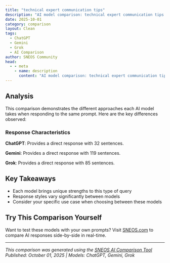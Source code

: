 ```yaml
---
title: "technical expert communication tips"
description: "AI model comparison: technical expert communication tips..."
date: 2025-10-01
category: comparison
layout: Clean
tags:
  - ChatGPT
  - Gemini
  - Grok
  - AI Comparison
author: SNEOS Community
head:
  - - meta
    - name: description
      content: "AI model comparison: technical expert communication tips..."
---
```


<ChatComparison
  title="technical expert communication tips"
  prompt="technical expert communication tips"
  :responses='{"ChatGPT": "Certainly! Here are some effective communication tips tailored for technical experts to help convey complex information clearly and effectively:\n\n### 1. Know Your Audience\n- **Assess their technical background:** Tailor your language complexity accordingly.\n- **Identify their interests and needs:** Focus on what matters most to them.\n\n### 2. Simplify Complex Concepts\n- **Use analogies and metaphors:** Relate unfamiliar ideas to common experiences.\n- **Break information into smaller parts:** Present concepts step-by-step.\n\n### 3. Be Clear and Concise\n- **Avoid jargon whenever possible:** Use plain language or explain technical terms.\n- **Stick to key points:** Don\u0027t overload with unnecessary details.\n\n### 4. Use Visual Aids\n- **Diagrams, charts, and graphs:** Help illustrate complex data.\n- **Slides and prototypes:** Make abstract concepts tangible.\n\n### 5. Encourage Questions\n- **Create an open environment:** Let your audience feel comfortable asking for clarification.\n- **Respond patiently and clearly:** Ensure understanding.\n\n### 6. Tell a Story\n- **Frame your info in a narrative:** Explain problems, solutions, and outcomes.\n- **Make it relatable:** Connect with real-world applications.\n\n### 7. Practice Active Listening\n- **Pay attention to feedback:** Adjust your explanations based on reactions.\n- **Clarify misunderstandings:** Paraphrase questions or comments.\n\n### 8. Use Structured Communication\n- **Organize your message:** Start with an overview, then detail, followed by a summary.\n- **Use headings and bullet points:** Improve readability in written communication.\n\n### 9. Be Confident but Humble\n- **Show expertise confidently:** Build trust.\n- **Admit when you don\u2019t know:** Offer to find out and follow up.\n\n### 10. Follow Up\n- **Provide documentation or resources:** Help your audience review after the discussion.\n- **Check back for additional questions:** Ensure continued clarity.\n\nApplying these tips will help technical experts bridge the communication gap, making their knowledge accessible and actionable to diverse audiences.", "Gemini": "Okay, let\u0027s break down effective communication tips for technical experts, focusing on clarity, audience, and engagement. These tips are designed to help you translate complex information into understandable and actionable insights for various audiences.\n\n**I. Understanding Your Audience**\n\nThis is the absolute foundation. Before you even *think* about what you want to say, consider *who* you\u0027re talking to.\n\n* **Know Their Technical Level:**\n * **Experts:** Use jargon freely (but still be precise!). Assume a deep understanding of the underlying principles. Focus on nuance, advanced concepts, and potential implications.\n * **Semi-Technical (e.g., Managers, Project Leads):** Explain the *why* behind the *what*. Minimize jargon, or clearly define it when necessary. Focus on the impact on the project, team, or business goals. Use analogies and real-world examples.\n * **Non-Technical (e.g., Stakeholders, Clients, General Public):** Avoid jargon completely. Focus on the big picture, benefits, and potential risks. Use simple language, analogies, and visuals. Focus on the *so what* and make it relevant to their needs or concerns.\n* **Consider Their Motivation:** What do they *want* to get out of the communication? Are they looking for information, approval, a solution to a problem, or something else? Tailor your message to address their specific needs.\n* **Think About Their Background:** What industry are they in? What are their roles? What are their priorities? This will help you frame your information in a context they understand.\n* **Determine Their Learning Style:** Are they visual learners? Do they prefer detailed explanations, or a high-level overview? Do they learn best through hands-on demonstrations? Adapt your communication style accordingly.\n\n**II. Structuring Your Communication**\n\nA well-structured message is easier to understand and remember.\n\n* **Start with the \u0022So What?\u0022 (The Bottom Line Up Front - BLUF):** Immediately state the key takeaway or conclusion. This is especially important for busy people or those with limited technical knowledge. Example: \u0022We need to upgrade the server to address the security vulnerability and prevent potential data breaches.\u0022\n* **Provide Context:** Briefly explain the background information necessary to understand the issue. Avoid overwhelming your audience with unnecessary details.\n* **Explain the Technical Details (Clearly and Concisely):**\n * **Break down complex concepts into smaller, manageable chunks.** Use headings, subheadings, bullet points, and numbered lists to improve readability.\n * **Define technical terms and acronyms.** Don\u0027t assume your audience knows what you\u0027re talking about. Provide a glossary if necessary.\n * **Use analogies and metaphors to relate complex concepts to familiar ideas.** \u0022Think of the database as a library, and the query as a request for a specific book.\u0022\n * **Use visuals effectively:** Diagrams, charts, graphs, screenshots, and videos can be powerful tools for illustrating complex information. Make sure your visuals are clear, concise, and relevant to your message.\n* **Present Solutions/Recommendations (if applicable):** Clearly outline the possible solutions, their pros and cons, and your recommended course of action. Explain the reasoning behind your recommendation.\n* **Summarize and Reinforce Key Points:** Reiterate the most important takeaways at the end of your communication. This helps to ensure that your audience remembers the key information.\n* **Call to Action:** Clearly state what you want the audience to do as a result of your communication. Do you need them to make a decision, provide feedback, or take some other action?\n\n**III. Language and Style**\n\nClear, concise, and engaging language is essential for effective communication.\n\n* **Use Simple, Clear Language:** Avoid jargon, technical terms, and complex sentence structures whenever possible. Use active voice instead of passive voice (e.g., \u0022We tested the code\u0022 instead of \u0022The code was tested\u0022).\n* **Be Precise and Accurate:** While you want to simplify your language, you also need to be precise and accurate. Avoid ambiguity and vagueness.\n* **Use Examples and Analogies:** Real-world examples and analogies can help your audience understand complex concepts more easily.\n* **Tell a Story:** People are more likely to remember information that is presented in the form of a story. Use narratives to illustrate key points and make your communication more engaging.\n* **Write Concisely:** Get to the point quickly and avoid unnecessary words. Edit your writing carefully to remove any fluff or redundancy.\n* **Use Appropriate Tone:** Be professional and respectful, but also approachable and engaging. Avoid being condescending or arrogant.\n* **Proofread Carefully:** Typos and grammatical errors can undermine your credibility. Proofread your writing carefully before sending it.\n\n**IV. Communication Channels**\n\nChoose the appropriate channel for your message.\n\n* **Email:** Good for detailed information, documentation, and asynchronous communication.\n* **Presentations:** Effective for conveying complex information to a large audience.\n* **Meetings:** Useful for discussions, brainstorming, and collaborative problem-solving.\n* **Reports:** Provide a formal record of your findings and recommendations.\n* **Documentation:** Essential for providing detailed information and instructions.\n* **Instant Messaging:** Useful for quick questions and informal communication.\n\n**V. Engaging Your Audience**\n\nCommunication is a two-way street.\n\n* **Ask Questions:** Encourage your audience to ask questions and provide feedback. This helps to ensure that they understand the information and are engaged in the discussion.\n* **Listen Actively:** Pay attention to what your audience is saying and respond thoughtfully. Show that you value their input.\n* **Use Visual Aids:** Visual aids can help to keep your audience engaged and make your communication more memorable.\n* **Use Humor (Appropriately):** A little bit of humor can help to lighten the mood and make your communication more engaging. However, be careful not to use humor that is offensive or distracting.\n* **Be Enthusiastic:** If you\u0027re passionate about your topic, your enthusiasm will be contagious.\n* **Adapt to Feedback:** Pay attention to the non-verbal cues of your audience (e.g., facial expressions, body language) and adjust your communication style accordingly.\n\n**VI. Specific Scenarios \u0026 Examples**\n\n* **Explaining a Bug to a Project Manager:**\n * **Instead of:** \u0022The system is experiencing a critical exception due to a race condition in the multi-threaded processing module, causing data corruption.\u0022\n * **Try:** \u0022We\u0027ve found a bug that\u0027s causing data to be corrupted in the system. It happens when multiple parts of the system try to access the same data at the same time. This is potentially serious because [explain the impact on the project/business].\u0022\n* **Presenting Research Findings to a Scientific Conference:**\n * **Focus:** Use precise technical language, cite relevant literature, and present your methodology and results clearly and concisely. Expect questions and be prepared to defend your findings.\n* **Writing User Documentation:**\n * **Focus:** Use step-by-step instructions, screenshots, and clear explanations. Anticipate the questions that users might have and provide answers. Test the documentation with users to ensure that it is easy to understand.\n* **Communicating a Security Threat to a CEO:**\n * **Focus:** Explain the threat in plain language, describe the potential impact on the business (e.g., financial loss, reputational damage), and outline the steps you\u0027re taking to mitigate the threat. Avoid technical jargon.\n\n**VII. Continuous Improvement**\n\n* **Seek Feedback:** Ask colleagues, mentors, or even your audience for feedback on your communication skills.\n* **Record Yourself:** Record yourself giving presentations or participating in meetings and review the recordings to identify areas for improvement.\n* **Practice Regularly:** The more you practice your communication skills, the better you will become.\n* **Stay Up-to-Date:** Keep abreast of the latest communication trends and best practices.\n\n**Key Takeaways:**\n\n* **Know your audience.**\n* **Structure your message logically.**\n* **Use clear, concise language.**\n* **Engage your audience.**\n* **Practice, practice, practice.**\n\nBy following these tips, you can significantly improve your communication skills and become a more effective technical expert. Good luck!\n", "Grok": "Communicating effectively as a technical expert is crucial for bridging the gap between complex concepts and audiences who may not have the same level of expertise. Whether you\u0027re explaining ideas to clients, colleagues, managers, or stakeholders, these tips will help you convey technical information clearly, build trust, and foster collaboration.\n\n---\n\n### 1. **Know Your Audience**\n - **Assess Their Knowledge Level**: Tailor your communication to the audience\u0027s technical background. Avoid jargon when speaking to non-technical stakeholders, but use precise terms with peers who understand the domain.\n - **Understand Their Goals**: Focus on what matters to them. For example, executives may care about business impact (cost, ROI), while developers may want implementation details.\n - **Ask Questions**: If unsure about their familiarity, ask clarifying questions like, \u201CAre you familiar with X concept?\u201D to gauge their understanding.\n\n---\n\n### 2. **Simplify Complex Concepts**\n - **Use Analogies and Metaphors**: Relate technical ideas to everyday experiences. For instance, explain a server as a \u201Ccentral librarian\u201D that manages and distributes resources.\n - **Break Down Ideas**: Present information in smaller, digestible chunks. Use step-by-step explanations to avoid overwhelming your audience.\n - **Avoid Overloading with Details**: Focus on the \u201Cwhat\u201D and \u201Cwhy\u201D before diving into the \u201Chow.\u201D Provide deeper technical details only when requested.\n\n---\n\n### 3. **Be Clear and Concise**\n - **Structure Your Communication**: Use frameworks like **Problem-Solution-Benefit** or **What-So What-Now What** to organize your thoughts.\n - *What*: State the topic or issue.\n - *So What*: Explain its relevance or impact.\n - *Now What*: Offer solutions or next steps.\n - **Avoid Jargon**: Replace technical terms with plain language when possible, or define them briefly if they\u2019re unavoidable.\n - **Summarize Key Points**: End with a quick recap of the main takeaways to reinforce understanding.\n\n---\n\n### 4. **Use Visual Aids and Examples**\n - **Diagrams and Flowcharts**: Visuals can simplify complex systems or processes (e.g., network architecture, data flow).\n - **Real-World Examples**: Relate concepts to practical scenarios or case studies to make them relatable.\n - **Demonstrations**: If possible, use live demos or prototypes to show rather than tell.\n\n---\n\n### 5. **Practice Active Listening**\n - **Pay Attention**: Listen to questions or concerns without interrupting, and observe body language for signs of confusion.\n - **Paraphrase for Clarity**: Repeat back what you\u2019ve heard to confirm understanding (e.g., \u201CSo, what you\u2019re asking is\u2026\u201D).\n - **Encourage Questions**: Create a safe space for others to ask for clarification without feeling judged.\n\n---\n\n### 6. **Adapt Your Communication Style**\n - **Tone and Pace**: Speak calmly and at a moderate pace. Avoid rushing through explanations, especially with non-technical audiences.\n - **Flexibility**: Be prepared to pivot if your initial approach isn\u2019t resonating. For example, switch from a high-level overview to detailed specifics if the audience wants more depth.\n - **Empathy**: Recognize that technical topics can be intimidating. Be patient and approachable to build rapport.\n\n---\n\n### 7. **Focus on Solutions, Not Just Problems**\n - **Highlight Benefits**: When discussing technical solutions, emphasize how they address pain points or improve outcomes.\n - **Be Proactive**: Anticipate potential concerns or questions and address them upfront (e.g., \u201CYou might wonder about the cost\u2014this solution saves X in the long run\u201D).\n - **Acknowledge Limitations**: Be transparent about risks or trade-offs, but pair them with mitigation strategies to maintain credibility.\n\n---\n\n### 8. **Leverage Storytelling**\n - **Contextualize the Issue**: Frame technical problems or solutions within a narrative (e.g., \u201CLast quarter, downtime cost us X hours\u2014here\u2019s how this tool prevents that\u201D).\n - **Engage Emotionally**: Connect with your audience by showing the human or business impact of your work, rather than just presenting raw data or specs.\n\n---\n\n### 9. **Document and Follow Up**\n - **Provide Written Summaries**: After discussions or presentations, share concise notes, slides, or diagrams to reinforce your points.\n - **Be Available for Clarification**: Offer to answer follow-up questions or provide additional resources like whitepapers or tutorials.\n - **Use Collaboration Tools**: Share information via platforms like Slack, email, or project management tools to keep everyone aligned.\n\n---\n\n### 10. **Build Credibility and Trust**\n - **Admit When You Don\u2019t Know**: It\u2019s okay to say, \u201CI\u2019ll get back to you with more details,\u201D rather than guessing. Follow through promptly.\n - **Back Up Claims with Data**: Use evidence like metrics, case studies, or benchmarks to support your recommendations.\n - **Stay Professional**: Maintain a calm, confident demeanor, even when faced with skepticism or pushback.\n\n---\n\n### 11. **Develop Soft Skills**\n - **Emotional Intelligence (EQ)**: Understand and manage emotions to navigate difficult conversations or resistance to technical ideas.\n - **Conflict Resolution**: Handle disagreements by focusing on facts and finding common ground.\n - **Team Collaboration**: Work effectively with non-technical team members by valuing their input and contributions.\n\n---\n\n### 12. **Practice and Seek Feedback**\n - **Rehearse Presentations**: Practice explaining concepts to peers or mentors to refine your delivery.\n - **Solicit Feedback**: Ask for constructive criticism on your communication style (e.g., \u201CDid I explain that clearly? Was anything confusing?\u201D).\n - **Continuous Learning**: Attend workshops or read books on communication skills (e.g., \u201CMade to Stick\u201D by Chip and Dan Heath or \u201CCrucial Conversations\u201D by Patterson et al.).\n\n---\n\n### Bonus Tip: Tailor for Remote or Hybrid Settings\n - **Leverage Technology**: Use screen sharing, interactive tools (e.g., Miro for diagrams), and clear audio/video setups.\n - **Engage Actively**: In virtual meetings, check in more frequently with phrases like, \u201CDoes this make sense?\u201D to ensure understanding.\n - **Record Sessions**: If appropriate, record explanations or demos for asynchronous access by team members.\n\n---\n\nBy mastering these communication tips, technical experts can effectively share their knowledge, influence decision-making, and foster stronger professional relationships. Practice these skills regularly, as effective communication is just as critical as technical expertise in achieving success."}' 
  published-date="22:27"
/>

## Analysis

This comparison demonstrates the different approaches each AI model takes when responding to the same prompt. Here are the key differences observed:

### Response Characteristics

**ChatGPT**: Provides a direct response with 32 sentences. 

**Gemini**: Provides a direct response with 119 sentences. 

**Grok**: Provides a direct response with 85 sentences. 

## Key Takeaways

- Each model brings unique strengths to this type of query
- Response styles vary significantly between models
- Consider your specific use case when choosing between these models

## Try This Comparison Yourself

Want to test these models with your own prompts? Visit [SNEOS.com](https://sneos.com) to compare AI responses side-by-side in real-time.

---

*This comparison was generated using the [SNEOS AI Comparison Tool](https://sneos.com)*
*Published: October 01, 2025 | Models: ChatGPT, Gemini, Grok*
